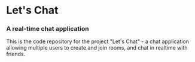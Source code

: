 # Let's Chat
### A real-time chat application

This is the code repository for the project "Let's Chat" - a chat application allowing multiple users to create and join rooms, and chat in realtime with friends.



